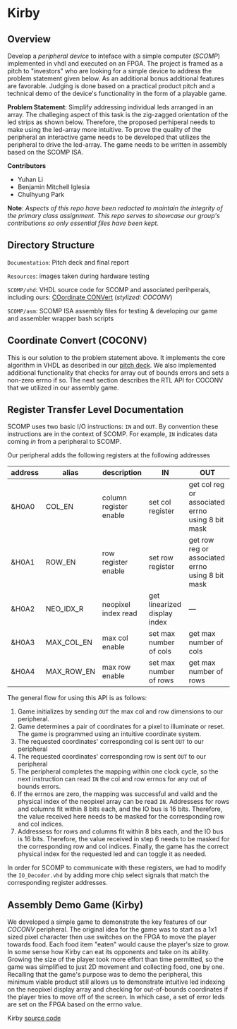 # Kirby

## Overview
Develop a *peripheral device* to inteface with a simple computer (*SCOMP*) implemented in vhdl and executed on an FPGA. The project is framed as a pitch to "investors" who are looking for a simple device to address the problem statement given below. As an additional bonus additional features are favorable. Judging is done based on a practical product pitch and a technical demo of the device's functionality in the form of a playable game. 

**Problem Statement**: Simplify addressing individual leds arranged in an array. The challeging aspect of this task is the zig-zagged orientation of the led strips as shown below. Therefore, the proposed perhiperal needs to make using the led-array more intuitive. To prove the quality of the peripheral an interactive game needs to be developed that utilizes the peripheral to drive the led-array. The game needs to be written in assembly based on the SCOMP ISA.

**Contributors**
- Yuhan Li
- Benjamin Mitchell Iglesia
- Chulhyung Park

**Note**:
*Aspects of this repo have been redacted to maintain the integrity of the primary class assignment. This repo serves to showcase our group's contributions so only essential files have been kept.*

## Directory Structure

`Documentation`: Pitch deck and final report

`Resources`: images taken during hardware testing

`SCOMP/vhd`: VHDL source code for SCOMP and associated perihperals, including ours: [COordinate CONVert](SCOMP/vhd/COCONV.vhd) (*stylized: COCONV*)

`SCOMP/asm`: SCOMP ISA assembly files for testing & developing our game and assembler wrapper bash scripts

## Coordinate Convert (COCONV)

This is our solution to the problem statement above. It implements the core algorithm in VHDL as described in our [pitch deck](Documentation/Project-Demo-Supporting-Slides.pdf). We also implemented additional functionality that checks for array out of bounds errors and sets a non-zero errno if so. The next section describes the RTL API for COCONV that we utilized in our assembly game.

## Register Transfer Level Documentation

SCOMP uses two basic I/O instructions: `IN` and `OUT`. By convention these instructions are in the context of SCOMP. For example, `IN` indicates data coming *in* from a peripheral to SCOMP.

Our peripheral adds the following registers at the following addresses

|   address  |   alias      |   description             |   IN                            |   OUT                               |
|------------|--------------|---------------------------|---------------------------------|-------------------------------------|
|   &H0A0    |   COL_EN     |   column register enable  |   set col register              |   get col reg or associated errno using 8 bit mask  |
|   &H0A1    |   ROW_EN     |   row register enable     |   set row register              |   get row reg or associated errno using 8 bit mask  |
|   &H0A2    |   NEO_IDX_R  |   neopixel index read     |   get linearized display index  |   —                                 |
|   &H0A3    |   MAX_COL_EN     |   max col enable     |   set max number of cols              |   get max number of cols  |
|   &H0A4    |   MAX_ROW_EN     |   max row enable     |   set max number of rows              |   get max number of rows |


The general flow for using this API is as follows:

1. Game initializes by sending `OUT` the max col and row dimensions to our peripheral.
2. Game determines a pair of coordinates for a pixel to illuminate or reset. The game is programmed using an intuitive coordinate system.
3. The requested coordinates' corresponding col is sent `OUT` to our peripheral
4. The requested coordinates' corresponding row is sent `OUT` to our peripheral
5. The peripheral completes the mapping within one clock cycle, so the next instruction can read `IN` the col and row errnos for any out of bounds errors.
6. If the errnos are zero, the mapping was successful and vaild and the physical index of the neopixel array can be read `IN`. Addressess for rows and columns fit within 8 bits each, and the IO bus is 16 bits. Therefore, the value received here needs to be masked for the corresponding row and col indices.
7. Addressess for rows and columns fit within 8 bits each, and the IO bus is 16 bits. Therefore, the value received in step 6 needs to be masked for the corresponding row and col indices. Finally, the game has the correct physical index for the requested led and can toggle it as needed.

In order for SCOMP to communicate with these registers, we had to modify the `IO_Decoder.vhd` by adding more chip select signals that match the corresponding register addresses.

## Assembly Demo Game (Kirby)

We developed a simple game to demonstrate the key features of our *COCONV* peripheral. The original idea for the game was to start as a 1x1 sized pixel character then use switches on the FPGA to move the player towards food. Each food item "eaten" would cause the player's size to grow. In some sense how Kirby can eat its opponents and take on its ability. Growing the size of the player took more effort than time permitted, so the game was simplified to just 2D movement and collecting food, one by one. Recalling that the game's purpose was to demo the peripheral, this minimum viable product still allows us to demonstrate intuitive led indexing on the neopixel display array and checking for out-of-bounds coordinates if the player tries to move off of the screen. In which case, a set of error leds are set on the FPGA based on the errno value.

Kirby [source code](SCOMP/asm/kirby.asm)
